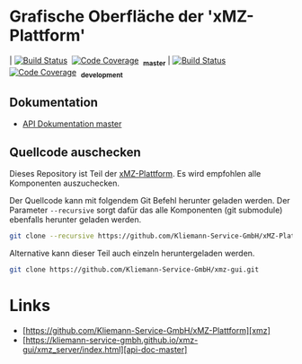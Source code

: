 # Grafische Oberfläche der 'xMZ-Plattform'

|&nbsp;[![Build Status](https://travis-ci.org/Kliemann-Service-GmbH/xmz-gui.svg?branch=master)](https://travis-ci.org/Kliemann-Service-GmbH/xmz-gui)
&nbsp;[![Code Coverage](https://codecov.io/gh/Kliemann-Service-GmbH/xmz-gui/branch/master/graph/badge.svg)](https://codecov.io/gh/Kliemann-Service-GmbH/xmz-gui)
&nbsp;<sub>**master**</sub>
|&nbsp;[![Build Status](https://travis-ci.org/Kliemann-Service-GmbH/xmz-gui.svg?branch=development)](https://travis-ci.org/Kliemann-Service-GmbH/xmz-gui)
&nbsp;[![Code Coverage](https://codecov.io/gh/Kliemann-Service-GmbH/xmz-gui/branch/development/graph/badge.svg)](https://codecov.io/gh/Kliemann-Service-GmbH/xmz-gui)
&nbsp;<sub>**development**</sub>

## Dokumentation

- [API Dokumentation master][api-doc-master]

## Quellcode auschecken

Dieses Repository ist Teil der [xMZ-Plattform][xmz]. Es wird empfohlen alle Komponenten
auszuchecken.

Der Quellcode kann mit folgendem Git Befehl herunter geladen werden.
Der Parameter `--recursive` sorgt dafür das alle Komponenten (git submodule)
ebenfalls herunter geladen werden.

```bash
git clone --recursive https://github.com/Kliemann-Service-GmbH/xMZ-Plattform.git
```

Alternative kann dieser Teil auch einzeln heruntergeladen werden.

```bash
git clone https://github.com/Kliemann-Service-GmbH/xmz-gui.git
```



# Links

- [https://github.com/Kliemann-Service-GmbH/xMZ-Plattform][xmz]
- [https://kliemann-service-gmbh.github.io/xmz-gui/xmz_server/index.html][api-doc-master]


[xmz]: https://github.com/Kliemann-Service-GmbH/xMZ-Plattform
[xmz-gui]: https://github.com/Kliemann-Service-GmbH/xmz-gui
[api-doc-master]: https://kliemann-service-gmbh.github.io/xmz-gui/xmz_server/index.html
